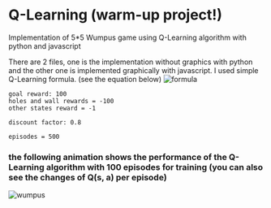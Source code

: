 # Q-Learning (warm-up project!)
Implementation of 5*5 Wumpus game using Q-Learning algorithm with python and javascript 

There are 2 files, one is the implementation without graphics with python and the other one is implemented graphically with javascript.
I used simple Q-Learning formula. (see the equation below)
![formula](https://user-images.githubusercontent.com/85555218/122079965-237c9600-ce13-11eb-8c86-c5506ddd20c0.png)

    goal reward: 100
    holes and wall rewards = -100
    other states reward = -1
    
    discount factor: 0.8
    
    episodes = 500
    
### the following animation shows the performance of the Q-Learning algorithm with 100 episodes for training (you can also see the changes of Q(s, a) per episode)
![wumpus](https://user-images.githubusercontent.com/85555218/122080202-56bf2500-ce13-11eb-8225-14a03dfd16fc.gif)

